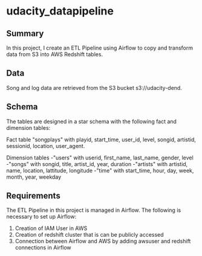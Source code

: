 # udacity_datapipeline


## Summary
In this project, I create an ETL Pipeline using Airflow to copy and transform data from S3 into AWS Redshift tables.

## Data
Song and log data are retrieved from the S3 bucket s3://udacity-dend.

## Schema
The tables are designed in a star schema with the following fact and dimension tables:

Fact table "songplays" with playid, start_time, user_id, level, songid, artistid, sessionid, location, user_agent.

Dimension tables
-"users" with userid, first_name, last_name, gender, level
-"songs" with songid, title, artist_id, year, duration
-"artists" with artistid, name, location, lattitude, longitude
-"time" with start_time, hour, day, week, month, year, weekday

## Requirements
The ETL Pipeline in this project is managed in Airflow. The following is necessary to set up Airflow:
1. Creation of IAM User in AWS
2. Creation of redshift cluster that is can be publicly accessed
3. Connection between Airflow and AWS by adding awsuser and redshift connections in Airflow
